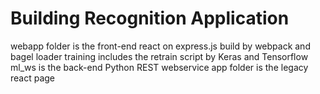 # Building Recognition Application

webapp folder is the front-end react on express.js build by webpack and bagel loader
training includes the retrain script by Keras and Tensorflow
ml_ws is the back-end Python REST webservice
app folder is the legacy react page

